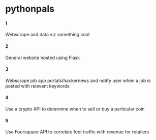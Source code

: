 # pythonpals

#### 1
Webscrape and data viz something cool

#### 2
General website hosted using Flask

#### 3
Webscrape job app portals/hackernews and notify user when a job is posted with relevant keywords

#### 4
Use a crypto API to determine when to sell or buy a particular coin

#### 5
Use Foursquare API to correlate foot traffic with revenue for retailers